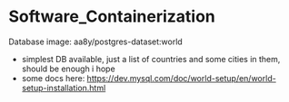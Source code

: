 # Software_Containerization

Database image: aa8y/postgres-dataset:world
- simplest DB available, just a list of countries and some cities in them, should be enough i hope
- some docs here: https://dev.mysql.com/doc/world-setup/en/world-setup-installation.html
